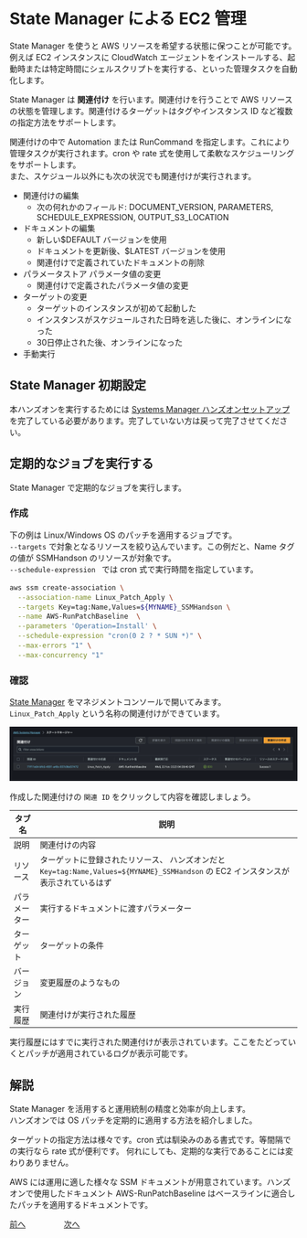 # State Manager による EC2 管理

State Manager を使うと AWS リソースを希望する状態に保つことが可能です。  
例えば EC2 インスタンスに CloudWatch エージェントをインストールする、起動時または特定時間にシェルスクリプトを実行する、といった管理タスクを自動化します。  

State Manager は **関連付け** を行います。関連付けを行うことで AWS リソースの状態を管理します。関連付けるターゲットはタグやインスタンス ID など複数の指定方法をサポートします。  

関連付けの中で Automation または RunCommand を指定します。これにより管理タスクが実行されます。cron や rate 式を使用して柔軟なスケジューリングをサポートします。  
また、スケジュール以外にも次の状況でも関連付けが実行されます。  

- 関連付けの編集
  - 次の何れかのフィールド: DOCUMENT_VERSION, PARAMETERS, SCHEDULE_EXPRESSION, OUTPUT_S3_LOCATION
- ドキュメントの編集
  - 新しい$DEFAULT バージョンを使用
  - ドキュメントを更新後、$LATEST バージョンを使用
  - 関連付けで定義されていたドキュメントの削除
- パラメータストア パラメータ値の変更
  - 関連付けで定義されたパラメータ値の変更
- ターゲットの変更
  - ターゲットのインスタンスが初めて起動した
  - インスタンスがスケジュールされた日時を逃した後に、オンラインになった
  - 30日停止された後、オンラインになった
- 手動実行


## State Manager 初期設定

本ハンズオンを実行するためには [Systems Manager ハンズオンセットアップ](./chapter01.md) を完了している必要があります。完了していない方は戻って完了させてください。  

## 定期的なジョブを実行する

State Manager で定期的なジョブを実行します。  

### 作成

下の例は Linux/Windows OS のパッチを適用するジョブです。  
`--targets` で対象となるリソースを絞り込んでいます。この例だと、Name タグの値が SSMHandson のリソースが対象です。  
`--schedule-expression ` では cron 式で実行時間を指定しています。  


```bash
aws ssm create-association \
  --association-name Linux_Patch_Apply \
  --targets Key=tag:Name,Values=${MYNAME}_SSMHandson \
  --name AWS-RunPatchBaseline  \
  --parameters 'Operation=Install' \
  --schedule-expression "cron(0 2 ? * SUN *)" \
  --max-errors "1" \
  --max-concurrency "1"
```

### 確認

[State Manager](https://us-west-2.console.aws.amazon.com/systems-manager/state-manager) をマネジメントコンソールで開いてみます。  
`Linux_Patch_Apply` という名称の関連付けができています。  

![img](img/chap04_statemanager.png)

作成した関連付けの `関連 ID` をクリックして内容を確認しましょう。  

| タブ名       | 説明                                                                                                                               |
| ------------ | ---------------------------------------------------------------------------------------------------------------------------------- |
| 説明         | 関連付けの内容                                                                                                                     |
| リソース     | ターゲットに登録されたリソース、 ハンズオンだと `Key=tag:Name,Values=${MYNAME}_SSMHandson` の EC2 インスタンスが表示されているはず |
| パラメーター | 実行するドキュメントに渡すパラメーター                                                                                             |
| ターゲット   | ターゲットの条件                                                                                                                   |
| バージョン   | 変更履歴のようなもの                                                                                                               |
| 実行履歴     | 関連付けが実行された履歴                                                                                                           |

実行履歴にはすでに実行された関連付けが表示されています。ここをたどっていくとパッチが適用されているログが表示可能です。  


## 解説

State Manager を活用すると運用統制の精度と効率が向上します。  
ハンズオンでは OS パッチを定期的に適用する方法を紹介しました。  

ターゲットの指定方法は様々です。cron 式は馴染みのある書式です。等間隔での実行なら rate 式が便利です。
何れにしても、定期的な実行であることには変わりありません。  

AWS には運用に適した様々な SSM ドキュメントが用意されています。ハンズオンで使用したドキュメント AWS-RunPatchBaseline はベースラインに適合したパッチを適用するドキュメントです。




 [前へ](./chapter03.md) &nbsp; &nbsp; &nbsp; &nbsp; &nbsp; &nbsp; &nbsp; &nbsp; [次へ](./chapter05.md) 
